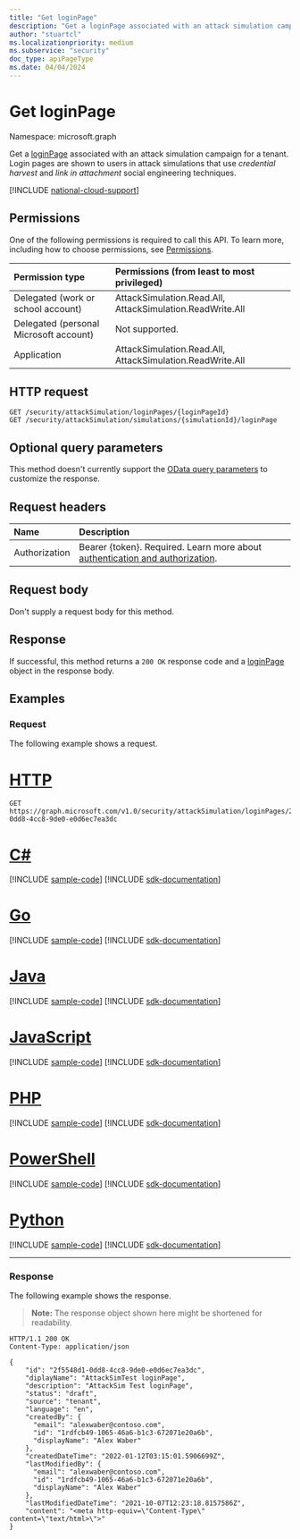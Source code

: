 ```yaml
---
title: "Get loginPage"
description: "Get a loginPage associated with an attack simulation campaign for a tenant."
author: "stuartcl"
ms.localizationpriority: medium
ms.subservice: "security"
doc_type: apiPageType
ms.date: 04/04/2024
---
```


# Get loginPage

Namespace: microsoft.graph

Get a [loginPage](../resources/loginpage.md) associated with an attack simulation campaign for a tenant. Login pages are shown to users in attack simulations that use _credential harvest_ and _link in attachment_ social engineering techniques.

[!INCLUDE [national-cloud-support](../../includes/global-only.md)]

## Permissions

One of the following permissions is required to call this API. To learn more, including how to choose permissions, see [Permissions](/graph/permissions-reference).

| Permission type                        | Permissions (from least to most privileged)                            |
|:---------------------------------------|:-----------------------------------------------------------------------|
| Delegated (work or school account)     | AttackSimulation.Read.All, AttackSimulation.ReadWrite.All              |
| Delegated (personal Microsoft account) | Not supported.                                                         |
| Application                            | AttackSimulation.Read.All, AttackSimulation.ReadWrite.All              |

## HTTP request

<!-- {
  "blockType": "ignored"
}
-->
``` http
GET /security/attackSimulation/loginPages/{loginPageId}
GET /security/attackSimulation/simulations/{simulationId}/loginPage
```

## Optional query parameters

This method doesn't currently support the [OData query parameters](/graph/query-parameters) to customize the response.

## Request headers

|Name|Description|
|:---|:---|
|Authorization|Bearer {token}. Required. Learn more about [authentication and authorization](/graph/auth/auth-concepts).|

## Request body

Don't supply a request body for this method.

## Response

If successful, this method returns a `200 OK` response code and a [loginPage](../resources/loginpage.md) object in the response body.

## Examples

### Request

The following example shows a request.
# [HTTP](#tab/http)
<!-- {
  "blockType": "request",
  "name": "get_loginpage"
}
-->
``` http
GET https://graph.microsoft.com/v1.0/security/attackSimulation/loginPages/2f5548d1-0dd8-4cc8-9de0-e0d6ec7ea3dc
```

# [C#](#tab/csharp)
[!INCLUDE [sample-code](../includes/snippets/csharp/get-loginpage-csharp-snippets.md)]
[!INCLUDE [sdk-documentation](../includes/snippets/snippets-sdk-documentation-link.md)]

# [Go](#tab/go)
[!INCLUDE [sample-code](../includes/snippets/go/get-loginpage-go-snippets.md)]
[!INCLUDE [sdk-documentation](../includes/snippets/snippets-sdk-documentation-link.md)]

# [Java](#tab/java)
[!INCLUDE [sample-code](../includes/snippets/java/get-loginpage-java-snippets.md)]
[!INCLUDE [sdk-documentation](../includes/snippets/snippets-sdk-documentation-link.md)]

# [JavaScript](#tab/javascript)
[!INCLUDE [sample-code](../includes/snippets/javascript/get-loginpage-javascript-snippets.md)]
[!INCLUDE [sdk-documentation](../includes/snippets/snippets-sdk-documentation-link.md)]

# [PHP](#tab/php)
[!INCLUDE [sample-code](../includes/snippets/php/get-loginpage-php-snippets.md)]
[!INCLUDE [sdk-documentation](../includes/snippets/snippets-sdk-documentation-link.md)]

# [PowerShell](#tab/powershell)
[!INCLUDE [sample-code](../includes/snippets/powershell/get-loginpage-powershell-snippets.md)]
[!INCLUDE [sdk-documentation](../includes/snippets/snippets-sdk-documentation-link.md)]

# [Python](#tab/python)
[!INCLUDE [sample-code](../includes/snippets/python/get-loginpage-python-snippets.md)]
[!INCLUDE [sdk-documentation](../includes/snippets/snippets-sdk-documentation-link.md)]

---

### Response

The following example shows the response.

>**Note:** The response object shown here might be shortened for readability.

<!-- {
  "blockType": "response",
  "truncated": true,
  "@odata.type": "microsoft.graph.loginPage"
}
-->
``` http
HTTP/1.1 200 OK
Content-Type: application/json

{
    "id": "2f5548d1-0dd8-4cc8-9de0-e0d6ec7ea3dc",
    "diplayName": "AttackSimTest loginPage",
    "description": "AttackSim Test loginPage",
    "status": "draft",
    "source": "tenant",
    "language": "en",
    "createdBy": {
      "email": "alexwaber@contoso.com",
      "id": "1rdfcb49-1065-46a6-b1c3-672071e20a6b",
      "displayName": "Alex Waber"
    },
    "createdDateTime": "2022-01-12T03:15:01.5906699Z",
    "lastModifiedBy": {
      "email": "alexwaber@contoso.com",
      "id": "1rdfcb49-1065-46a6-b1c3-672071e20a6b",
      "displayName": "Alex Waber"
    },
    "lastModifiedDateTime": "2021-10-07T12:23:18.8157586Z",
    "content": "<meta http-equiv=\"Content-Type\" content=\"text/html>\">"
}
```
